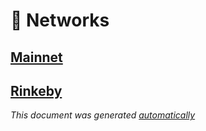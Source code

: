 # 📡 Networks

## [Mainnet](https://github.com/pooltogether/documentation/tree/f809c77d844b3bc9e2c2c715fec1a645a24635ba/networks/networks/mainnet.md)

## [Rinkeby](https://github.com/pooltogether/documentation/tree/f809c77d844b3bc9e2c2c715fec1a645a24635ba/networks/networks/rinkeby.md)

_This document was generated_ [_automatically_](https://github.com/pooltogether/generate-networks-doc)

